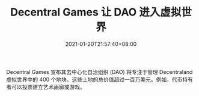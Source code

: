 ﻿---
title: "Decentral Games 让 DAO 进入虚拟世界"
date: 2021-01-20T21:57:40+08:00
lastmod: 2021-01-20T16:45:40+08:00
draft: false
authors: ["Leonard"]
description: "Decentral Games 宣布其去中心化自治组织 (DAO) 将专注于管理 Decentraland 虚拟世界中的 400 个地块。这些土地的总价值超过一百万美元。例如，代币持有者可以投票建立艺术画廊或游戏。"
featuredImage: "decentral-games-makes-dao-move-into-virtual-worlds.png"
tags: ["Racing Games","赛车游戏","Play to Earn"]
categories: ["news"]
news: ["赛车游戏"]
weight: 
lightgallery: true
pinned: false
recommend: false
recommend1: false
---

Decentral Games 宣布其去中心化自治组织 (DAO) 将专注于管理 Decentraland 虚拟世界中的 400 个地块。这些土地的总价值超过一百万美元。例如，代币持有者可以投票建立艺术画廊或游戏。

<!--more-->


